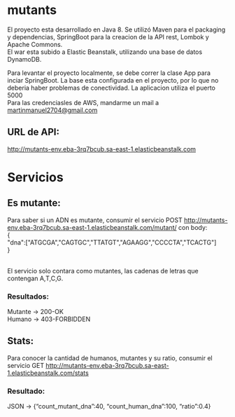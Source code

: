 # mutants

El proyecto esta desarrollado en Java 8. Se utilizó Maven para el packaging y dependencias, SpringBoot para la creacion de la API rest, Lombok y Apache Commons.<br/>
El war esta subido a Elastic Beanstalk, utilizando una base de datos DynamoDB.

Para levantar el proyecto localmente, se debe correr la clase App para inciar SpringBoot. La base esta configurada en el proyecto, por lo que no deberia haber problemas de conectividad. La aplicacion utiliza el puerto 5000 <br/>
Para las credenciasles de AWS, mandarme un mail a martinmanuel2704@gmail.com<br/>

## URL de API:
http://mutants-env.eba-3rq7bcub.sa-east-1.elasticbeanstalk.com

# Servicios

## Es mutante:
Para saber si un ADN es mutante, consumir el servicio POST http://mutants-env.eba-3rq7bcub.sa-east-1.elasticbeanstalk.com/mutant/ con body:<br/>
{<br/>
"dna":["ATGCGA","CAGTGC","TTATGT","AGAAGG","CCCCTA","TCACTG"]<br/>
}<br/><br/>

El servicio solo contara como mutantes, las cadenas de letras que contengan A,T,C,G.<br/>

### Resultados:
Mutante -> 200-OK <br/>
Humano ->  403-FORBIDDEN


## Stats:
Para conocer la cantidad de humanos, mutantes y su ratio, consumir el servicio GET http://mutants-env.eba-3rq7bcub.sa-east-1.elasticbeanstalk.com/stats

### Resultado:
JSON -> {“count_mutant_dna”:40, “count_human_dna”:100, “ratio”:0.4}




